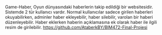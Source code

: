 Game-Haber, Oyun dünyasındaki haberlerin takip edildiği bir websitesidir. Sistemde 2 tür kullanıcı vardır. Normal kullanıcılar sadece girilen haberleri okuyabilirken, adminler haber ekleyebilir, haber silebilir, varolan bir haberi düzenleyebilir. Haber eklerken haberin açıklamasına ek olarak haber ile ilgili resim de girilebilir.
https://github.com/AtaberkBY/BIM472-Final-Projesi
